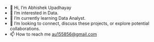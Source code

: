 - 👋 Hi, I’m Abhishek Upadhayay
- 👀 I’m interested in Data.
- 🌱 I’m currently learning Data Analyst.
- 💞️ I’m looking to connect, discuss these projects, or explore potential collaborations.
- 📫 How to reach me au155856@gmail.com

<!---
itsmrabhi46/itsmrabhi46 is a ✨ special ✨ repository because its `README.md` (this file) appears on your GitHub profile.
You can click the Preview link to take a look at your changes.
--->
